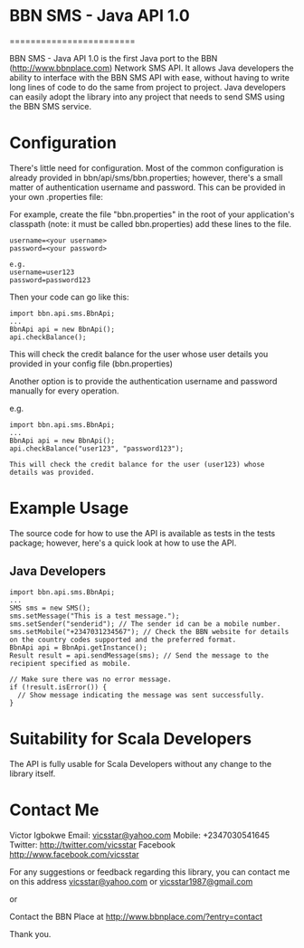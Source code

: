 # BBN SMS - Java API 1.0
========================

BBN SMS - Java API 1.0 is the first Java port to the BBN (http://www.bbnplace.com) Network SMS API.
It allows Java developers the ability to interface with the BBN SMS API with ease, without having to write long lines of code to do the same from project to project.
Java developers can easily adopt the library into any project that needs to send SMS using the BBN SMS service.

# Configuration

There's little need for configuration. Most of the common configuration is already provided in bbn/api/sms/bbn.properties; however, there's a small matter of authentication username and password. This can be provided in your own .properties file:

For example, create the file "bbn.properties" in the root of your application's classpath (note: it must be called bbn.properties)
add these lines to the file.

```
username=<your username>
password=<your password>

e.g.
username=user123
password=password123
```

Then your code can go like this:

```
import bbn.api.sms.BbnApi;
...
BbnApi api = new BbnApi();
api.checkBalance();
```

This will check the credit balance for the user whose user details you provided in your config file (bbn.properties)

Another option is to provide the authentication username and password manually for every operation.

e.g.
```
import bbn.api.sms.BbnApi;
...
BbnApi api = new BbnApi();
api.checkBalance("user123", "password123");

This will check the credit balance for the user (user123) whose details was provided.
```

# Example Usage

The source code for how to use the API is available as tests in the tests package; however, here's a quick look at how to use the API.

## Java Developers
```
import bbn.api.sms.BbnApi;
...
SMS sms = new SMS();
sms.setMessage("This is a test message.");
sms.setSender("senderid"); // The sender id can be a mobile number.
sms.setMobile("+2347031234567"); // Check the BBN website for details on the country codes supported and the preferred format.
BbnApi api = BbnApi.getInstance();
Result result = api.sendMessage(sms); // Send the message to the recipient specified as mobile.

// Make sure there was no error message.
if (!result.isError()) {
  // Show message indicating the message was sent successfully.
}
```

# Suitability for Scala Developers

The API is fully usable for Scala Developers without any change to the library itself.

# Contact Me

Victor Igbokwe
Email: <vicsstar@yahoo.com>
Mobile: +2347030541645
Twitter: <http://twitter.com/vicsstar>
Facebook <http://www.facebook.com/vicsstar>

For any suggestions or feedback regarding this library, you can contact me on this address <vicsstar@yahoo.com> or <vicsstar1987@gmail.com>

or

Contact the BBN Place at <http://www.bbnplace.com/?entry=contact>

Thank you.
